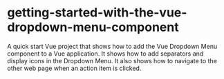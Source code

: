 # getting-started-with-the-vue-dropdown-menu-component
A quick start Vue project that shows how to add the Vue Dropdown Menu component to a Vue application. It shows how to add separators and display icons in the Dropdown Menu. It also shows how to navigate to the other web page when an action item is clicked.
